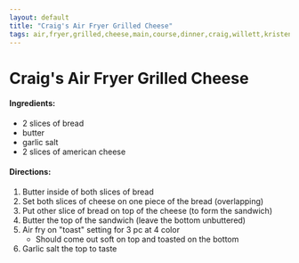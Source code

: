 ```yaml
---
layout: default
title: "Craig's Air Fryer Grilled Cheese"
tags: air,fryer,grilled,cheese,main,course,dinner,craig,willett,kristen
---
```

# Craig's Air Fryer Grilled Cheese

#### Ingredients:
- 2 slices of bread
- butter
- garlic salt
- 2 slices of american cheese

#### Directions:
1. Butter inside of both slices of bread
2. Set both slices of cheese on one piece of the bread (overlapping)
3. Put other slice of bread on top of the cheese (to form the sandwich)
4. Butter the top of the sandwich (leave the bottom unbuttered)
5. Air fry on "toast" setting for 3 pc at 4 color
    * Should come out soft on top and toasted on the bottom
6. Garlic salt the top to taste
